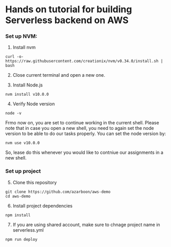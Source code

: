 # Hands on tutorial for building Serverless backend on AWS

### Set up NVM:

1. Install nvm

```
curl -o- https://raw.githubusercontent.com/creationix/nvm/v0.34.0/install.sh | bash
```

2. Close current terminal and open a new one.

3. Install Node.js

```
nvm install v10.0.0
```

4. Verify Node version

```
node -v
```

Frmo now on, you are set to continue working in the current shell. Please note that in case you open a new shell, you need to again set the node version to be able to do our tasks properly. You can set the node version by:

```
nvm use v10.0.0
```

So, lease do this whenever you would like to contniue our assignments in a new shell.

### Set up project

5. Clone this repository

```
git clone https://github.com/azarboon/aws-demo
cd aws-demo
```

6. Install project dependencies

```
npm install
```

7. If you are using shared account, make sure to chnage project name in serverless.yml

```
npm run deploy
```
